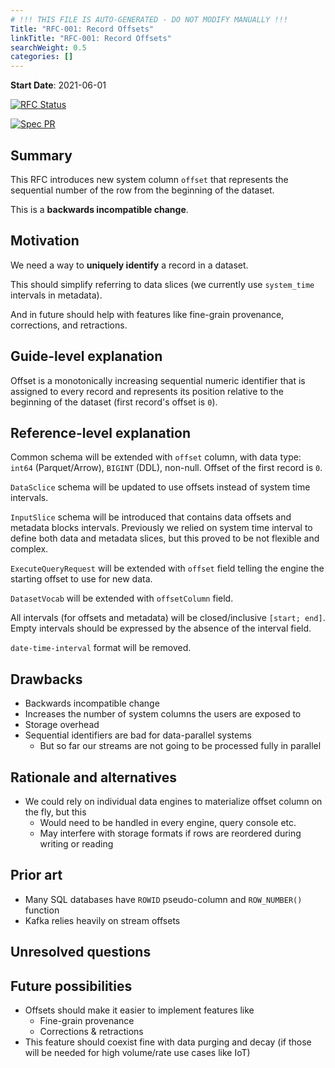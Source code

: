 ```yaml
---
# !!! THIS FILE IS AUTO-GENERATED - DO NOT MODIFY MANUALLY !!!
Title: "RFC-001: Record Offsets"
linkTitle: "RFC-001: Record Offsets"
searchWeight: 0.5
categories: []
---
```


**Start Date**: 2021-06-01

[![RFC Status](https://img.shields.io/github/issues/detail/state/kamu-data/open-data-fabric/10?label=RFC%20Status)](https://github.com/kamu-data/open-data-fabric/issues/10)

[![Spec PR](https://img.shields.io/github/pulls/detail/state/kamu-data/open-data-fabric/13?label=Spec%20PR)](https://github.com/kamu-data/open-data-fabric/pull/13)

## Summary

This RFC introduces new system column `offset` that represents the sequential number of the row from the beginning of the dataset.

This is a **backwards incompatible change**.

## Motivation

We need a way to **uniquely identify** a record in a dataset.

This should simplify referring to data slices (we currently use `system_time` intervals in metadata).

And in future should help with features like fine-grain provenance, corrections, and retractions.

## Guide-level explanation

Offset is a monotonically increasing sequential numeric identifier that is assigned to every record and represents its position relative to the beginning of the dataset (first record's offset is `0`).

## Reference-level explanation

Common schema will be extended with `offset` column, with data type: `int64` (Parquet/Arrow), `BIGINT` (DDL), non-null. Offset of the first record is `0`.

`DataSclice` schema will be updated to use offsets instead of system time intervals.

`InputSlice` schema will be introduced that contains data offsets and metadata blocks intervals. Previously we relied on system time interval to define both data and metadata slices, but this proved to be not flexible and complex.

`ExecuteQueryRequest` will be extended with `offset` field telling the engine the starting offset to use for new data.

`DatasetVocab` will be extended with `offsetColumn` field.

All intervals (for offsets and metadata) will be closed/inclusive `[start; end]`. Empty intervals should be expressed by the absence of the interval field.

`date-time-interval` format will be removed.

## Drawbacks

- Backwards incompatible change
- Increases the number of system columns the users are exposed to
- Storage overhead
- Sequential identifiers are bad for data-parallel systems
  - But so far our streams are not going to be processed fully in parallel

## Rationale and alternatives

- We could rely on individual data engines to materialize offset column on the fly, but this
  - Would need to be handled in every engine, query console etc.
  - May interfere with storage formats if rows are reordered during writing or reading

## Prior art

- Many SQL databases have `ROWID` pseudo-column and `ROW_NUMBER()` function
- Kafka relies heavily on stream offsets

## Unresolved questions


## Future possibilities

- Offsets should make it easier to implement features like
  - Fine-grain provenance
  - Corrections & retractions
- This feature should coexist fine with data purging and decay (if those will be needed for high volume/rate use cases like IoT)